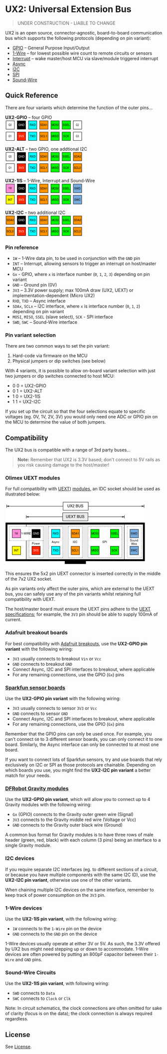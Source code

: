 # UX2: Universal Extension Bus

> UNDER CONSTRUCTION - LIABLE TO CHANGE

UX2 is an open source, connector-agnostic, board-to-board communication bus which supports the following protocols (depending on pin variant):

* [GPIO](https://www.wikiwand.com/en/General-purpose_input/output) – General Purpose Input/Output
* [1-Wire](https://www.wikiwand.com/en/1-Wire) – for lowest possible wire count to remote circuits or sensors
* [Interrupt](https://www.wikiwand.com/en/Interrupt) – wake master/host MCU via slave/module triggered interrupt
* [Async](https://www.wikiwand.com/en/Asynchronous_serial_communication)
* [I2C](https://www.wikiwand.com/en/I%C2%B2C)
* [SPI](https://www.wikiwand.com/en/Serial_Peripheral_Interface_Bus)
* [Sound-Wire](https://www.mipi.org/specifications/soundwire)

## Quick Reference

There are four variants which determine the function of the outer pins...

**UX2-GPIO** – four GPIO  
![UX2-GPIO](./ux2-gpio.png)

**UX2-ALT** – two GPIO, one addtional I2C  
![UX2-ALT](./ux2-alt.png)

**UX2-1IS** – 1-Wire, Interrupt and Sound-Wire  
![UX2-1IS](./ux2-1is.png)

**UX2-I2C** – two additional I2C  
![UX2-I2C](./ux2-i2c.png)

### Pin reference

* `1W` – 1-Wire data pin, to be used in conjunction with the `GND` pin
* `INT` – Interrupt, allowing sensors to trigger an interrupt on host/master MCU
* `Gx` - GPIO, where `x` is interface number (`0`, `1`, `2`, `3`) depending on pin variant
* `GND` – Ground pin (0V)
* `3V3` – 3.3V power supply; max 100mA draw (UX2, UEXT) or implementation-dependent (Micro UX2)
* `RXD`, `TXD` – Async interface
* `SDAx`, `SCLx` – I2C interface, where `x` is interface number (`0`, `1`, `2`) depending on pin variant
* `MOSI`, `MISO`, `SSEL` (slave select), `SCK` - SPI interface
* `SWD`, `SWC` – Sound-Wire interface

### Pin variant selection

There are two common ways to set the pin variant:

1. Hard-code via firmware on the MCU
2. Physical jumpers or dip switches (see below)

With 4 variants, it is possible to allow on-board variant selection with just two jumpers or dip switches connected to host MCU:

* 0 0 = UX2-GPIO
* 0 1 = UX2-ALT
* 1 0 = UX2-1IS
* 1 1 = UX2-I2C

If you set up the circuit so that the four selections equate to specific voltages (eg. 0V, 1V, 2V, 3V) you would only need one ADC or GPIO pin on the MCU to determine the value of both jumpers.

## Compatibility

The UX2 bus is compatible with a range of 3rd party buses...

> **Note:** Remember that UX2 is 3.3V based; don't connect to 5V rails as you risk causing damage to the host/master!

### Olimex UEXT modules

For full compatibility with [UEXT](https://www.wikiwand.com/en/UEXT)) [modules](https://www.olimex.com/Products/Modules/), an IDC socket should be used as illustrated below:

![UX2-IDC](./ux2-idc.png)

This ensures the 5x2 pin UEXT connector is inserted correctly in the middle of the 7x2 UX2 socket.

As pin variants only affect the outer pins, which are external to the UEXT bus, you can safely use any of the pin variants whilst retaining full compatibility with UEXT.

The host/master board must ensure the UEXT pins adhere to the [UEXT specifications](https://www.olimex.com/Products/Modules/UEXT/resources/UEXT_rev_B.pdf); for example, the `3V3` pin should be able to supply 100mA of current.

### Adafruit breakout boards

For best compatibility with [Adafruit breakouts](https://www.adafruit.com/category/42), use the **UX2-GPIO pin variant** with the following wiring:

* `3V3` usually connects to breakout `Vin` or `Vcc`
* `GND` connects to breakout `GND`
* Connect Async, I2C and SPI interfaces to breakout, where applicable
* For any remaining connections, use the GPIO (`Gx`) pins

### [Sparkfun sensor boards](https://www.sparkfun.com/categories/23)

Use the **UX2-GPIO pin variant** with the following wiring:

* `3V3` usually connects to sensor `3V3` or `Vcc`
* `GND` connects to sensor `GND`
* Connect Async, I2C and SPI interfaces to breakout, where applicable
* For any remaining connections, use the GPIO (`Gx`) pins

Remember that the GPIO pins can only be used once. For example, you can't connect `G0` to 3 different sensor boards, you can only connect it to one board. Similarly, the Async interface can only be connected to at most one board.

If you want to connect lots of Sparkfun sensors, try and use boards that rely exclusively on I2C or SPI as those protocols are chainable. Depending on which boards you use, you might find the **UX2-I2C pin variant** a better match for your needs.

### [DFRobot Gravity modules](https://www.dfrobot.com/category-36.html)

Use the **UX2-GPIO pin variant**, which will allow you to connect up to 4 Gravity modules with the following wiring:

* `Gx` (GPIO) connects to the Gravity outer green wire (Signal)
* `3V3` connects to the Gravity middle red wire (Voltage or Vcc)
* `GND` connects to the Gravity outer black wire (Ground)

A common bus format for Gravity modules is to have three rows of male header (green, red, black) with each column (3 pins) being an interface to a single Gravity module.

### I2C devices

If you require separate I2C interfaces (eg. to different sections of a circuit, or because you have multiple components with the same I2C ID), use the **UX2-I2C pin variant**, otherwise use one of the other variants.

When chaining multiple I2C devices on the same interface, remember to keep track of power consumption on the `3V3` pin.

### 1-Wire devices

Use the **UX2-1IS pin variant**, with the following wiring:

* `1W` connects to the `1-Wire` pin on the device
* `GND` connects to the `GND` pin on the device

1-Wire devices usually operate at either 3V or 5V. As such, the 3.3V offered by UX2 bus might need stepping up or down to accommodate. 1-Wire devices are often powered by putting an 800pF capacitor between their `1-Wire` and `GND` pins.

### Sound-Wire Circuits

Use the **UX2-1IS pin variant**, with following wiring:

* `SWD` connects to `Data`
* `SWC` connects to `Clock` or `Clk`

Note: In circuit schematics, the clock connections are often omitted for sake of clarity (focus is on the data); the clock connection is always required regardless.

## License

See [License](./LICENSE).
